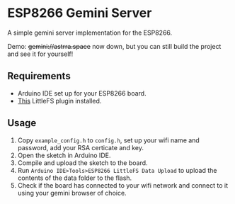 # ESP8266 Gemini Server

A simple gemini server implementation for the ESP8266.

Demo: ~~gemini://astrra.space~~ now down, but you can still build the project and see it for yourself!

## Requirements
* Arduino IDE set up for your ESP8266 board.
* [This](https://github.com/earlephilhower/arduino-esp8266littlefs-plugin) LittleFS plugin installed.

## Usage
1. Copy ```example_config.h``` to ```config.h```, set up your wifi name and password, add your RSA certicate and key.
2. Open the sketch in Arduino IDE.
3. Compile and upload the sketch to the board.
4. Run ```Arduino IDE>Tools>ESP8266 LittleFS Data Upload``` to upload the contents of the data folder to the flash.
5. Check if the board has connected to your wifi network and connect to it using your gemini browser of choice.
